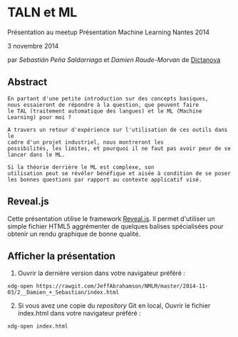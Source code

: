 # TALN et ML

Présentation au meetup Présentation Machine Learning Nantes 2014

3 novembre 2014

par *Sebastián Peña Saldarriaga* et *Damien Raude-Morvan* de [Dictanova](http://www.dictanova.com)

## Abstract

    En partant d'une petite introduction sur des concepts basiques,
    nous essaieront de répondre à la question, que peuvent faire
    le TAL (traitement automatique des langues) et le ML (Machine Learning) pour moi ?
    
    A travers un retour d'expérience sur l'utilisation de ces outils dans le
    cadre d'un projet industriel, nous montreront les
    possibilités, les limites, et pourquoi il ne faut pas avoir peur de se
    lancer dans le ML.
    
    Si la théorie derrière le ML est complexe, son
    utilisation peut se révéler bénéfique et aisée à condition de se poser
    les bonnes questions par rapport au contexte applicatif visé.

## Reveal.js

Cette présentation utilise le framework [Reveal.js](https://github.com/hakimel/reveal.js).
Il permet d'utiliser un simple fichier HTML5 aggrémenter de quelques balises spécialisées pour obtenir un rendu graphique de bonne qualité.

## Afficher la présentation

1. Ouvrir la dernière version dans votre navigateur préféré :
```
xdg-open https://rawgit.com/JeffAbrahamson/NMLM/master/2014-11-03/2__Damien_+_Sebastian/index.html
```

2. Si vous avez une copie du _repository_ Git en local,
   Ouvrir le fichier index.html dans votre navigateur préféré :
```
xdg-open index.html
```

